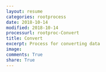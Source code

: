```yaml
---
layout: resume
categories: rootprocess
date: 2018-10-14
modified: 2018-10-14
processurl: rootproc-Convert
title: Convert
excerpt: Process for converting data
image: 
comments: True
share: True
---
```

